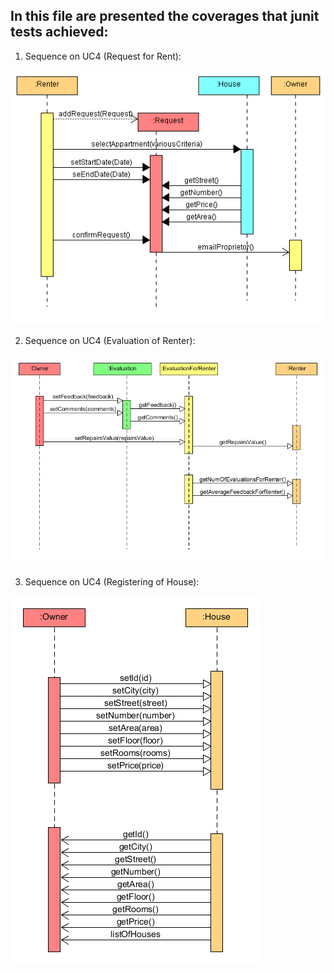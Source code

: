 In this file are presented the coverages that junit tests achieved:
------

1. Sequence on UC4 (Request for Rent):

![](R3-Sequence-UC4.png)


2. Sequence on UC4 (Evaluation of Renter):

![](R3-Sequence-UC5.png)


3. Sequence on UC4 (Registering of House):      

![](R3-Sequence-UC8.png)